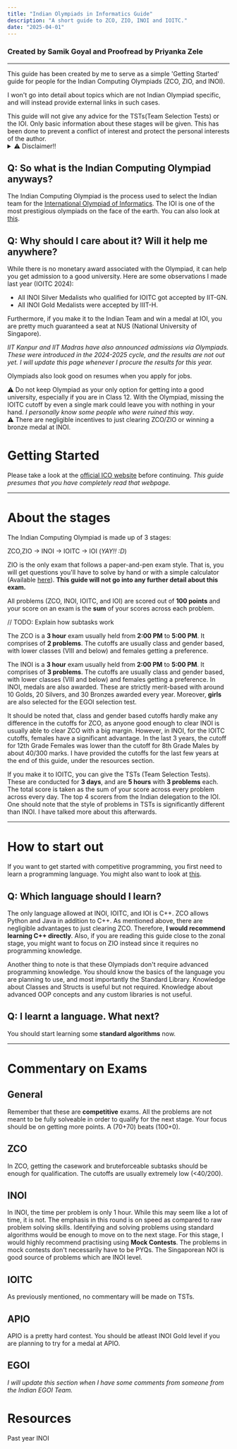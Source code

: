 ```yaml
---
title: "Indian Olympiads in Informatics Guide"
description: "A short guide to ZCO, ZIO, INOI and IOITC."
date: "2025-04-01"
---
```

### Created by Samik Goyal and Proofread by Priyanka Zele
---
This guide has been created by me to serve as a simple 'Getting Started' guide for people for the Indian Computing Olympiads (ZCO, ZIO, and INOI).

I won't go into detail about topics which are not Indian Olympiad specific, and will instead provide external links in such cases.

<div class="block danger">
    This guide will not give any advice for the TSTs(Team Selection Tests) or the IOI. Only basic information about these stages will be given. This has been done to prevent a conflict of interest and protect the personal interests of the author.
</div>

<details>
    <summary>⚠️ Disclaimer!!</summary>
    This guide helps those who help themselves. It has not been made with the intention of spoonfeeding you everything.
</details>

## Q: So what is the Indian Computing Olympiad anyways?

The Indian Computing Olympiad is the process used to select the Indian team for the [International Olympiad of Informatics](https://ioinformatics.org/). The IOI is one of the most prestigious olympiads on the face of the earth. You can also look at [this](https://usaco.guide/general/intro-cp).

## Q: Why should I care about it? Will it help me anywhere?

While there is no monetary award associated with the Olympiad, it can help you get admission to a good university. Here are some observations I made last year (IOITC 2024):

- All INOI Silver Medalists who qualified for IOITC got accepted by IIT-GN.
- All INOI Gold Medalists were accepted by IIIT-H.

Furthermore, if you make it to the Indian Team and win a medal at IOI, you are pretty much guaranteed a seat at NUS (National University of Singapore).

_IIT Kanpur and IIT Madras have also announced admissions via Olympiads. These were introduced in the 2024-2025 cycle, and the results are not out yet. I will update this page whenever I procure the results for this year._

Olympiads also look good on resumes when you apply for jobs.

<div class="block danger">
⚠ Do not keep Olympiad as your only option for getting into a good university, especially if you are in Class 12. With the Olympiad, missing the IOITC cutoff by even a single mark could leave you with nothing in your hand. <i>I personally know some people who were ruined this way</i>.
</div>

<div class="block danger">
⚠ There are negligible incentives to just clearing ZCO/ZIO or winning a bronze medal at INOI.
</div>

# Getting Started

Please take a look at the [official ICO website](https://www.iarcs.org.in/inoi/) before continuing. _This guide presumes that you have completely read that webpage._

---

# About the stages

The Indian Computing Olympiad is made up of 3 stages:

ZCO,ZIO -> INOI -> IOITC -> IOI (*YAY!! :D*)

<div class="block warning">
ZIO is the only exam that follows a paper-and-pen exam style. That is, you will get questions you'll have to solve by hand or with a simple calculator (Available <a href="https://www.tcsion.com/OnlineAssessment/ScientificCalculator/Calculator.html">here</a>). <b>This guide will not go into any further detail about this exam.</b>
</div>

All problems (ZCO, INOI, IOITC, and IOI) are scored out of **100 points** and your score on an exam is the **sum** of your scores across each problem.

// TODO: Explain how subtasks work

The ZCO is a **3 hour** exam usually held from **2:00 PM** to **5:00 PM**. It comprises of **2 problems**. The cutoffs are usually class and gender based, with lower classes (VIII and below) and females getting a preference.

The INOI is a **3 hour** exam usually held from **2:00 PM** to **5:00 PM**. It comprises of **3 problems**. The cutoffs are usually class and gender based, with lower classes (VIII and below) and females getting a preference. In INOI, medals are also awarded. These are strictly merit-based with around 10 Golds, 20 Silvers, and 30 Bronzes awarded every year. Moreover, **girls** are also selected for the EGOI selection test.

It should be noted that, class and gender based cutoffs hardly make any difference in the cutoffs for ZCO, as anyone good enough to clear INOI is usually able to clear ZCO with a big margin. However, in INOI, for the IOITC cutoffs, females have a significant advantage. In the last 3 years, the cutoff for 12th Grade Females was lower than the cutoff for 8th Grade Males by about 40/300 marks. I have provided the cutoffs for the last few years at the end of this guide, under the resources section.

If you make it to IOITC, you can give the TSTs (Team Selection Tests). These are conducted for **3 days**, and are **5 hours** with **3 problems** each. The total score is taken as the sum of your score across every problem across every day. The top 4 scorers from the Indian delegation to the IOI. One should note that the style of problems in TSTs is significantly different than INOI. I have talked more about this afterwards.

---

# How to start out

If you want to get started with competitive programming, you first need to learn a programming language. You might also want to look at [this](https://usaco.guide/general/intro-cp).

## Q: Which language should I learn?

The only language allowed at INOI, IOITC, and IOI is C++. ZCO allows Python and Java in addition to C++. As mentioned above, there are negligible advantages to just clearing ZCO. Therefore, **I would recommend learning C++ directly**. Also, if you are reading this guide close to the zonal stage, you might want to focus on ZIO instead since it requires no programming knowledge.

Another thing to note is that these Olympiads don't require advanced programming knowledge. You should know the basics of the language you are planning to use, and most importantly the Standard Library. Knowledge about Classes and Structs is useful but not required. Knowledge about advanced OOP concepts and any custom libraries is not useful.

## Q: I learnt a language. What next?

You should start learning some **standard algorithms** now.

---

# Commentary on Exams

## General

Remember that these are **competitive** exams. All the problems are not meant to be fully solveable in order to qualify for the next stage. Your focus should be on getting more points. A (70+70) beats (100+0).

## ZCO

In ZCO, getting the casework and bruteforceable subtasks should be enough for qualification. The cutoffs are usually extremely low (<40/200).

## INOI

In INOI, the time per problem is only 1 hour. While this may seem like a lot of time, it is not. The emphasis in this round is on speed as compared to raw problem solving skills. Identifying and solving problems using standard algorithms would be enough to move on to the next stage. For this stage, I would highly recommend practising using **Mock Contests**. The problems in mock contests don't necessarily have to be PYQs. The Singaporean NOI is good source of problems which are INOI level.

## IOITC

As previously mentioned, no commentary will be made on TSTs.

## APIO

APIO is a pretty hard contest. You should be atleast INOI Gold level if you are planning to try for a medal at APIO.

## EGOI

_I will update this section when I have some comments from someone from the Indian EGOI Team._

# Resources

Past year INOI